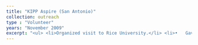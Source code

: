 ```yaml
---
title: "KIPP Aspire (San Antonio)"
collection: outreach
type : "Volunteer"
years: "November 2009"
excerpt: "<ul> <li>Organized visit to Rice University.</li> <li>•	Gave a personalized tour of Rice University. </li></ul>"
---
```

